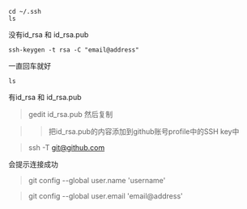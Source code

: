 ``` 
cd ~/.ssh
ls
```
没有id_rsa 和 id_rsa.pub

```
ssh-keygen -t rsa -C "email@address" 
```
一直回车就好

```
ls
```

有id_rsa 和 id_rsa.pub


> gedit id_rsa.pub 然后复制

>> 把id_rsa.pub的内容添加到github账号profile中的SSH key中 

> ssh -T git@github.com 

会提示连接成功

> git config --global user.name 'username'

> git config --global user.email 'email@address'
